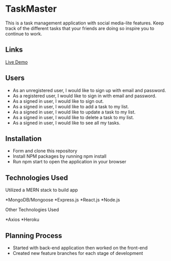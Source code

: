 # TaskMaster
This is a task management application with social media-lite features. Keep track of the different tasks that your friends are doing so inspire you to continue to work.

## Links
[Live Demo](https://vimeo.com/735236440)

## Users
* As an unregistered user, I would like to sign up with email and password.
* As a registered user, I would like to sign in with email and password.
* As a signed in user, I would like to sign out.
* As a signed in user, I would like to add a task to my list.
* As a signed in user, I would like to update a task to my list.
* As a signed in user, I would like to delete a task to my list.
* As a signed in user, I would like to see all my tasks.

## Installation
* Form and clone this repository
* Install NPM packages by running npm install
* Run npm start to open the application in your browser

## Technologies Used 

Utilized a MERN stack to build app

*MongoDB/Mongoose
*Express.js
*React.js
*Node.js

Other Technologies Used

*Axios
*Heroku

## Planning Process
* Started with back-end application then worked on the front-end
* Created new feature branches for each stage of development


